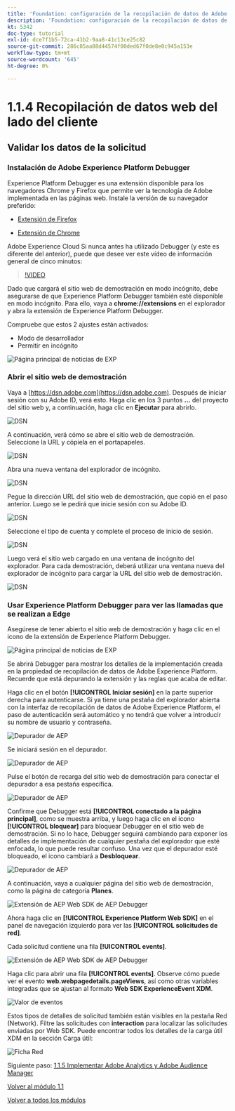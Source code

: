 ```yaml
---
title: 'Foundation: configuración de la recopilación de datos de Adobe Experience Platform y de la extensión Web SDK: recopilación de datos web del lado del cliente'
description: 'Foundation: configuración de la recopilación de datos de Adobe Experience Platform y de la extensión Web SDK: recopilación de datos web del lado del cliente'
kt: 5342
doc-type: tutorial
exl-id: dce7f1b5-72ca-41b2-9aa8-41c13ce25c82
source-git-commit: 286c85aa88d44574f00ded67f0de8e0c945a153e
workflow-type: tm+mt
source-wordcount: '645'
ht-degree: 0%

---
```


# 1.1.4 Recopilación de datos web del lado del cliente

## Validar los datos de la solicitud

### Instalación de Adobe Experience Platform Debugger

Experience Platform Debugger es una extensión disponible para los navegadores Chrome y Firefox que permite ver la tecnología de Adobe implementada en las páginas web. Instale la versión de su navegador preferido:

- [Extensión de Firefox](https://addons.mozilla.org/es/firefox/addon/adobe-experience-platform-dbg/)

- [Extensión de Chrome](https://chrome.google.com/webstore/detail/adobe-experience-platform/bfnnokhpnncpkdmbokanobigaccjkpob)

Adobe Experience Cloud Si nunca antes ha utilizado Debugger (y este es diferente del anterior), puede que desee ver este vídeo de información general de cinco minutos:

>[!VIDEO](https://video.tv.adobe.com/v/35998?quality=12&learn=on&enablevpops&captions=spa)

Dado que cargará el sitio web de demostración en modo incógnito, debe asegurarse de que Experience Platform Debugger también esté disponible en modo incógnito. Para ello, vaya a **chrome://extensions** en el explorador y abra la extensión de Experience Platform Debugger.

Compruebe que estos 2 ajustes están activados:

- Modo de desarrollador
- Permitir en incógnito

![Página principal de noticias de EXP](./images/ext1.png)

### Abrir el sitio web de demostración

Vaya a [https://dsn.adobe.com](https://dsn.adobe.com). Después de iniciar sesión con su Adobe ID, verá esto. Haga clic en los 3 puntos **...** del proyecto del sitio web y, a continuación, haga clic en **Ejecutar** para abrirlo.

![DSN](./images/web8.png)

A continuación, verá cómo se abre el sitio web de demostración. Seleccione la URL y cópiela en el portapapeles.

![DSN](./../../gettingstarted/gettingstarted/images/web3.png)

Abra una nueva ventana del explorador de incógnito.

![DSN](./../../gettingstarted/gettingstarted/images/web4.png)

Pegue la dirección URL del sitio web de demostración, que copió en el paso anterior. Luego se le pedirá que inicie sesión con su Adobe ID.

![DSN](./../../gettingstarted/gettingstarted/images/web5.png)

Seleccione el tipo de cuenta y complete el proceso de inicio de sesión.

![DSN](./../../gettingstarted/gettingstarted/images/web6.png)

Luego verá el sitio web cargado en una ventana de incógnito del explorador. Para cada demostración, deberá utilizar una ventana nueva del explorador de incógnito para cargar la URL del sitio web de demostración.

![DSN](./../../gettingstarted/gettingstarted/images/web7.png)

### Usar Experience Platform Debugger para ver las llamadas que se realizan a Edge

Asegúrese de tener abierto el sitio web de demostración y haga clic en el icono de la extensión de Experience Platform Debugger.

![Página principal de noticias de EXP](./images/ext2.png)

Se abrirá Debugger para mostrar los detalles de la implementación creada en la propiedad de recopilación de datos de Adobe Experience Platform. Recuerde que está depurando la extensión y las reglas que acaba de editar.

Haga clic en el botón **[!UICONTROL Iniciar sesión]** en la parte superior derecha para autenticarse. Si ya tiene una pestaña del explorador abierta con la interfaz de recopilación de datos de Adobe Experience Platform, el paso de autenticación será automático y no tendrá que volver a introducir su nombre de usuario y contraseña.

![Depurador de AEP](./images/validate2.png)

Se iniciará sesión en el depurador.

![Depurador de AEP](./images/validate2ab.png)

Pulse el botón de recarga del sitio web de demostración para conectar el depurador a esa pestaña específica.

![Depurador de AEP](./images/validate2a.png)

Confirme que Debugger está **[!UICONTROL conectado a la página principal]**, como se muestra arriba, y luego haga clic en el icono **[!UICONTROL bloquear]** para bloquear Debugger en el sitio web de demostración. Si no lo hace, Debugger seguirá cambiando para exponer los detalles de implementación de cualquier pestaña del explorador que esté enfocada, lo que puede resultar confuso. Una vez que el depurador esté bloqueado, el icono cambiará a **Desbloquear**.

![Depurador de AEP](./images/validate3.png)

A continuación, vaya a cualquier página del sitio web de demostración, como la página de categoría **Planes**.

![Extensión de AEP Web SDK de AEP Debugger](./images/validate4.png)

Ahora haga clic en **[!UICONTROL Experience Platform Web SDK]** en el panel de navegación izquierdo para ver las **[!UICONTROL solicitudes de red]**.

Cada solicitud contiene una fila **[!UICONTROL events]**.

![Extensión de AEP Web SDK de AEP Debugger](./images/validate5.png)

Haga clic para abrir una fila **[!UICONTROL events]**. Observe cómo puede ver el evento **web.webpagedetails.pageViews**, así como otras variables integradas que se ajustan al formato **Web SDK ExperienceEvent XDM**.

![Valor de eventos](./images/validate8.png)

Estos tipos de detalles de solicitud también están visibles en la pestaña Red (Network). Filtre las solicitudes con **interaction** para localizar las solicitudes enviadas por Web SDK. Puede encontrar todos los detalles de la carga útil XDM en la sección Carga útil:

![Ficha Red](./images/validate9.png)

Siguiente paso: [1.1.5 Implementar Adobe Analytics y Adobe Audience Manager](./ex5.md)

[Volver al módulo 1.1](./data-ingestion-launch-web-sdk.md)

[Volver a todos los módulos](./../../../overview.md)
